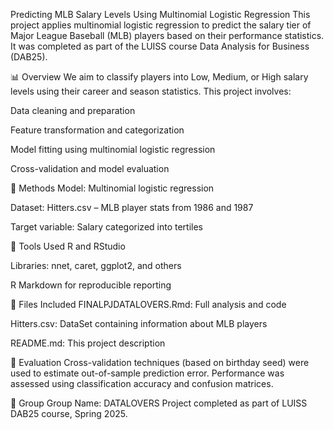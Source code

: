 Predicting MLB Salary Levels Using Multinomial Logistic Regression
This project applies multinomial logistic regression to predict the salary tier of Major League Baseball (MLB) players based on their performance statistics. It was completed as part of the LUISS course Data Analysis for Business (DAB25).

📊 Overview
We aim to classify players into Low, Medium, or High salary levels using their career and season statistics. This project involves:

Data cleaning and preparation

Feature transformation and categorization

Model fitting using multinomial logistic regression

Cross-validation and model evaluation

🧠 Methods
Model: Multinomial logistic regression

Dataset: Hitters.csv – MLB player stats from 1986 and 1987

Target variable: Salary categorized into tertiles

🔧 Tools Used
R and RStudio

Libraries: nnet, caret, ggplot2, and others

R Markdown for reproducible reporting

📁 Files Included
FINALPJDATALOVERS.Rmd: Full analysis and code

Hitters.csv: DataSet containing information about MLB players

README.md: This project description

🧪 Evaluation
Cross-validation techniques (based on birthday seed) were used to estimate out-of-sample prediction error. Performance was assessed using classification accuracy and confusion matrices.

👥 Group
Group Name: DATALOVERS
Project completed as part of LUISS DAB25 course, Spring 2025.
